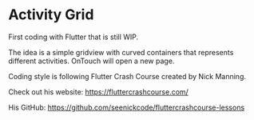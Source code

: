 # Activity Grid

First coding with Flutter that is still WIP.

The idea is a simple gridview with curved containers that represents different activities. OnTouch will open a new page.

Coding style is following Flutter Crash Course created by Nick Manning.

Check out his website: <https://fluttercrashcourse.com/>

His GitHub: <https://github.com/seenickcode/fluttercrashcourse-lessons>
